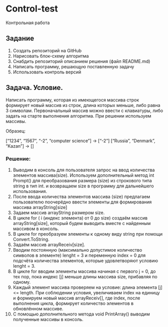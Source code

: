 # Control-test
Контрольная работа

## Задание

1. Создать репозиторий на  GitHub
2. Нарисовать блок-схему алгоритма
3.  Снабдить репозиторий описанием решения (файл README.md)
4.  Написать программу, решающую поставленную задачу
5.  Использовать контроль версий

## Задача. Условие.

Написать программу, которая из имеющегося массива строк формирует новый массив из строк, длина которых меньше, либо равна 3 символам. Первоначальный массив можно ввести с клавиатуры, либо задать на старте выполнения алгоритма. При решении  используем массивы.

Образец:

[“1234”, “1567”, “-2”, “computer science”] → [“-2”]
[“Russia”, “Denmark”, “Kazan”] → []

### Решение:

1.	Выводим в консоль для пользователя запрос на ввод количества элементов массива(size). Используем дополнительный метод int Prompt() для преобразования размера (size) из строкового типа string в тип int. и возвращаем size в программу для дальнейшего использования.
2.	После ввода количества элементов массива (size) предлагаем пользователю поочерёдно ввести элементы для формирования массива arrayString[size]  
3.	Задаем массив arrayString размером size.
4.	В цикле for ( i (индекс элемента) от 0 до size) создаём массив arrayString[size], который будем выводить вместе с найденным массивом в консоль.
5.	В цикле for преобразуем элементы к одному виду string  при помощи Convert.ToString.
6.	Задаём массив arrayReceiv[size]. 
7.	Вводим постоянную (максимально допустимое количество символов в элементе) lenght = 3 и переменную index = 0 для подсчёта количества элементов, которые удовлетворяют условию lenght = 3.
8.	В цикле for вводим элементы массива начиная с первого j = 0, до тех пор, пока индекс [j] меньше длины массива size, прибавляя по одному.
9.	Каждый элемент массива проверяем на условие: длина элемента [j] <= length. При соблюдении условия, увеличиваем index на единицу и формируем новый массив arrayReceiv[], где index, после выполнения цикла, формирует количество элементов в обновлённом массиве.
10.	С помощью дополнительного метода void PrintArray() выводим полученные массивы в консоль.
